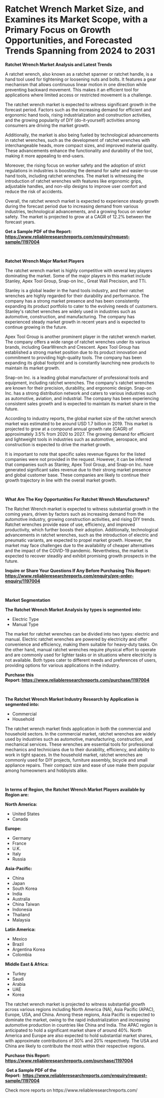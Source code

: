 <p><h1>Ratchet Wrench Market Size, and Examines its Market Scope, with a Primary Focus on Growth Opportunities, and Forecasted Trends Spanning from 2024 to 2031</h1></p><p><strong>Ratchet Wrench Market Analysis and Latest Trends</strong></p>
<p><p>A ratchet wrench, also known as a ratchet spanner or ratchet handle, is a hand tool used for tightening or loosening nuts and bolts. It features a gear mechanism that allows continuous linear motion in one direction while preventing backward movement. This makes it an efficient tool for applications where limited access or restricted movement is a challenge.</p><p>The ratchet wrench market is expected to witness significant growth in the forecast period. Factors such as the increasing demand for efficient and ergonomic hand tools, rising industrialization and construction activities, and the growing popularity of DIY (do-it-yourself) activities among consumers are driving the market growth.</p><p>Additionally, the market is also being fueled by technological advancements in ratchet wrenches, such as the development of ratchet wrenches with interchangeable heads, more compact sizes, and improved material quality. These advancements enhance the functionality and durability of the tool, making it more appealing to end-users.</p><p>Moreover, the rising focus on worker safety and the adoption of strict regulations in industries is boosting the demand for safer and easier-to-use hand tools, including ratchet wrenches. The market is witnessing the introduction of ratchet wrenches with features like ergonomic grips, adjustable handles, and non-slip designs to improve user comfort and reduce the risk of accidents.</p><p>Overall, the ratchet wrench market is expected to experience steady growth during the forecast period due to increasing demand from various industries, technological advancements, and a growing focus on worker safety. The market is projected to grow at a CAGR of 12.2% between the forecast years.</p></p>
<p><strong>Get a Sample PDF of the Report:&nbsp; <a href="https://www.reliableresearchreports.com/enquiry/request-sample/1197004">https://www.reliableresearchreports.com/enquiry/request-sample/1197004</a></strong></p>
<p>&nbsp;</p>
<p><strong>Ratchet Wrench Major Market Players</strong></p>
<p><p>The ratchet wrench market is highly competitive with several key players dominating the market. Some of the major players in this market include Stanley, Apex Tool Group, Snap-on Inc., Great Wall Precision, and TTi.</p><p>Stanley is a global leader in the hand tools industry, and their ratchet wrenches are highly regarded for their durability and performance. The company has a strong market presence and has been consistently expanding its product portfolio to cater to the evolving needs of customers. Stanley's ratchet wrenches are widely used in industries such as automotive, construction, and manufacturing. The company has experienced steady market growth in recent years and is expected to continue growing in the future.</p><p>Apex Tool Group is another prominent player in the ratchet wrench market. The company offers a wide range of ratchet wrenches under its various brands, including GearWrench and Crescent. Apex Tool Group has established a strong market position due to its product innovation and commitment to providing high-quality tools. The company has been expanding its global footprint and is constantly launching new products to maintain its market growth.</p><p>Snap-on Inc. is a leading global manufacturer of professional tools and equipment, including ratchet wrenches. The company's ratchet wrenches are known for their precision, durability, and ergonomic design. Snap-on Inc. has a strong distribution network and caters to various industries such as automotive, aviation, and industrial. The company has been experiencing consistent sales growth and is expected to maintain its market share in the future.</p><p>According to industry reports, the global market size of the ratchet wrench market was estimated to be around USD 1.7 billion in 2019. This market is projected to grow at a compound annual growth rate (CAGR) of approximately 3.5% from 2020 to 2027. The growing demand for efficient and lightweight tools in industries such as automotive, aerospace, and construction is expected to drive the market growth.</p><p>It is important to note that specific sales revenue figures for the listed companies were not provided in the request. However, it can be inferred that companies such as Stanley, Apex Tool Group, and Snap-on Inc. have generated significant sales revenue due to their strong market presence and global customer base. These companies are likely to continue their growth trajectory in line with the overall market growth.</p></p>
<p>&nbsp;</p>
<p><strong>What Are The Key Opportunities For Ratchet Wrench Manufacturers?</strong></p>
<p><p>The Ratchet Wrench market is expected to witness substantial growth in the coming years, driven by factors such as increasing demand from the automotive industry, growing construction activities, and rising DIY trends. Ratchet wrenches provide ease of use, efficiency, and improved productivity, which further boosts their adoption. Additionally, technological advancements in ratchet wrenches, such as the introduction of electric and pneumatic variants, are expected to propel market growth. However, the market may face challenges due to the availability of cheaper alternatives and the impact of the COVID-19 pandemic. Nevertheless, the market is expected to recover steadily and exhibit promising growth prospects in the future.</p></p>
<p><strong>Inquire or Share Your Questions If Any Before Purchasing This Report: <a href="https://www.reliableresearchreports.com/enquiry/pre-order-enquiry/1197004">https://www.reliableresearchreports.com/enquiry/pre-order-enquiry/1197004</a></strong></p>
<p>&nbsp;</p>
<p><strong>Market Segmentation</strong></p>
<p><strong>The Ratchet Wrench Market Analysis by types is segmented into:</strong></p>
<p><ul><li>Electric Type</li><li>Manual Type</li></ul></p>
<p><p>The market for ratchet wrenches can be divided into two types: electric and manual. Electric ratchet wrenches are powered by electricity and offer convenience and efficiency, making them suitable for heavy-duty tasks. On the other hand, manual ratchet wrenches require physical effort to operate and are commonly used for lighter tasks or in situations where electricity is not available. Both types cater to different needs and preferences of users, providing options for various applications in the industry.</p></p>
<p><strong>Purchase this Report:&nbsp;<a href="https://www.reliableresearchreports.com/purchase/1197004">https://www.reliableresearchreports.com/purchase/1197004</a></strong></p>
<p>&nbsp;</p>
<p><strong>The Ratchet Wrench Market Industry Research by Application is segmented into:</strong></p>
<p><ul><li>Commercial</li><li>Household</li></ul></p>
<p><p>The ratchet wrench market finds application in both the commercial and household sectors. In the commercial market, ratchet wrenches are widely used by industries such as automotive, manufacturing, construction, and mechanical services. These wrenches are essential tools for professional mechanics and technicians due to their durability, efficiency, and ability to work in tight spaces. In the household market, ratchet wrenches are commonly used for DIY projects, furniture assembly, bicycle and small appliance repairs. Their compact size and ease of use make them popular among homeowners and hobbyists alike.</p></p>
<p>&nbsp;</p>
<p><strong>In terms of Region, the Ratchet Wrench Market Players available by Region are:</strong></p>
<p>
    <p> <strong> North America: </strong>
        <ul>
            <li>United States</li>
            <li>Canada</li>
        </ul>
        </p> 
    <p> <strong> Europe: </strong>
        <ul>
            <li>Germany</li>
            <li>France</li>
            <li>U.K.</li>
            <li>Italy</li>
            <li>Russia</li>
        </ul>
        </p> 
    <p> <strong> Asia-Pacific: </strong>
        <ul>
            <li>China</li>
            <li>Japan</li>
            <li>South Korea</li>
            <li>India</li>
            <li>Australia</li>
            <li>China Taiwan</li>
            <li>Indonesia</li>
            <li>Thailand</li>
            <li>Malaysia</li>
        </ul>
        </p> 
    <p> <strong> Latin America: </strong>
        <ul>
            <li>Mexico</li>
            <li>Brazil</li>
            <li>Argentina Korea</li>
            <li>Colombia</li>
        </ul>
        </p> 
    <p> <strong> Middle East & Africa: </strong>
        <ul>
            <li>Turkey</li>
            <li>Saudi</li>
            <li>Arabia</li>
            <li>UAE</li>
            <li>Korea</li>
        </ul>
    </p>
    </p>
<p><p>The ratchet wrench market is projected to witness substantial growth across various regions including North America (NA), Asia Pacific (APAC), Europe, USA, and China. Among these regions, Asia Pacific is expected to dominate the market, owing to the rapid industrialization and increasing automotive production in countries like China and India. The APAC region is anticipated to hold a significant market share of around 40%. North America and Europe are also expected to hold substantial market shares, with approximate contributions of 30% and 20% respectively. The USA and China are likely to contribute the most within their respective regions.</p></p>
<p><strong>Purchase this Report: <a href="https://www.reliableresearchreports.com/purchase/1197004">https://www.reliableresearchreports.com/purchase/1197004</a></strong></p>
<p>&nbsp;<strong>Get a Sample PDF of the Report:&nbsp;&nbsp;<a href="https://www.reliableresearchreports.com/enquiry/request-sample/1197004">https://www.reliableresearchreports.com/enquiry/request-sample/1197004</a></strong></p>
<p><strong></strong></p>
<p>Check more reports on https://www.reliableresearchreports.com/</p>